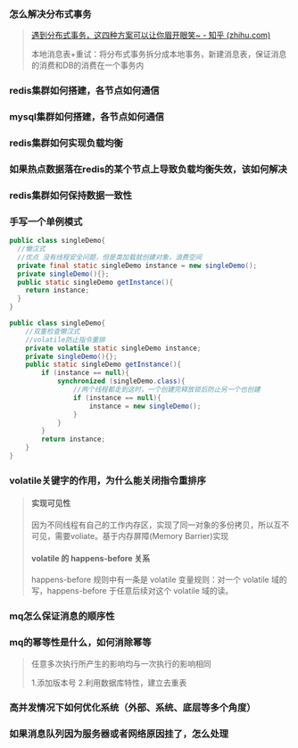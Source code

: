 ### 怎么解决分布式事务

> [遇到分布式事务，这四种方案可以让你眉开眼笑~ - 知乎 (zhihu.com)](https://zhuanlan.zhihu.com/p/678443715)
>
> 本地消息表+重试：将分布式事务拆分成本地事务，新建消息表，保证消息的消费和DB的消费在一个事务内

### redis集群如何搭建，各节点如何通信

### mysql集群如何搭建，各节点如何通信

### redis集群如何实现负载均衡

### 如果热点数据落在redis的某个节点上导致负载均衡失效，该如何解决

### redis集群如何保持数据一致性

### 手写一个单例模式

```java
public class singleDemo{
  //懒汉式
  //优点 没有线程安全问题，但是类加载就创建对象，浪费空间
  private final static singleDemo instance = new singleDemo();
  private singleDemo(){};
  public static singleDemo getInstance(){
    return instance;
  }
}
```

```java
public class singleDemo{
    //双重检查懒汉式
    //volatile防止指令重排
    private volatile static singleDemo instance;
    private singleDemo(){};
    public static singleDemo getInstance(){
        if (instance == null){
            synchronized (singleDemo.class){
                //两个线程都走到这时，一个创建完释放锁后防止另一个也创建
                if (instance == null){
                    instance = new singleDemo();
                }
            }
        }
        return instance;
    }
}
```



### volatile关键字的作用，为什么能关闭指令重排序

> #### 实现可见性
>
> 因为不同线程有自己的工作内存区，实现了同一对象的多份拷贝，所以互不可见，需要voliate。基于内存屏障(Memory Barrier)实现
>
> #### volatile 的 happens-before 关系
>
> happens-before 规则中有一条是 volatile 变量规则：对一个 volatile 域的写，happens-before 于任意后续对这个 volatile 域的读。

### mq怎么保证消息的顺序性

### mq的幂等性是什么，如何消除幂等

> 任意多次执行所产生的影响均与一次执行的影响相同
>
> 1.添加版本号 2.利用数据库特性，建立去重表

### 高并发情况下如何优化系统（外部、系统、底层等多个角度）

### 如果消息队列因为服务器或者网络原因挂了，怎么处理